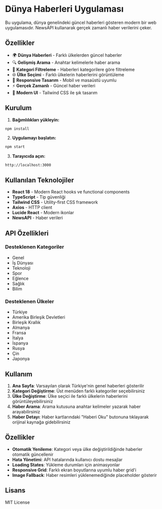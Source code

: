 # Dünya Haberleri Uygulaması

Bu uygulama, dünya genelindeki güncel haberleri gösteren modern bir web uygulamasıdır. NewsAPI kullanarak gerçek zamanlı haber verilerini çeker.

## Özellikler

- 🌍 **Dünya Haberleri** - Farklı ülkelerden güncel haberler
- 🔍 **Gelişmiş Arama** - Anahtar kelimelerle haber arama
- 📂 **Kategori Filtreleme** - Haberleri kategorilere göre filtreleme
- 🌐 **Ülke Seçimi** - Farklı ülkelerin haberlerini görüntüleme
- 📱 **Responsive Tasarım** - Mobil ve masaüstü uyumlu
- ⚡ **Gerçek Zamanlı** - Güncel haber verileri
- 🎨 **Modern UI** - Tailwind CSS ile şık tasarım

## Kurulum

1. **Bağımlılıkları yükleyin:**
```bash
npm install
```

2. **Uygulamayı başlatın:**
```bash
npm start
```

3. **Tarayıcıda açın:**
```
http://localhost:3000
```

## Kullanılan Teknolojiler

- **React 18** - Modern React hooks ve functional components
- **TypeScript** - Tip güvenliği
- **Tailwind CSS** - Utility-first CSS framework
- **Axios** - HTTP client
- **Lucide React** - Modern ikonlar
- **NewsAPI** - Haber verileri

## API Özellikleri

### Desteklenen Kategoriler
- Genel
- İş Dünyası
- Teknoloji
- Spor
- Eğlence
- Sağlık
- Bilim

### Desteklenen Ülkeler
- Türkiye
- Amerika Birleşik Devletleri
- Birleşik Krallık
- Almanya
- Fransa
- İtalya
- İspanya
- Rusya
- Çin
- Japonya

## Kullanım

1. **Ana Sayfa**: Varsayılan olarak Türkiye'nin genel haberleri gösterilir
2. **Kategori Değiştirme**: Üst menüden farklı kategoriler seçebilirsiniz
3. **Ülke Değiştirme**: Ülke seçici ile farklı ülkelerin haberlerini görüntüleyebilirsiniz
4. **Haber Arama**: Arama kutusuna anahtar kelimeler yazarak haber arayabilirsiniz
5. **Haber Detayı**: Haber kartlarındaki "Haberi Oku" butonuna tıklayarak orijinal kaynağa gidebilirsiniz

## Özellikler

- **Otomatik Yenileme**: Kategori veya ülke değiştirildiğinde haberler otomatik güncellenir
- **Hata Yönetimi**: API hatalarında kullanıcı dostu mesajlar
- **Loading States**: Yükleme durumları için animasyonlar
- **Responsive Grid**: Farklı ekran boyutlarına uyumlu haber grid'i
- **Image Fallback**: Haber resimleri yüklenemediğinde placeholder gösterir

## Lisans

MIT License 